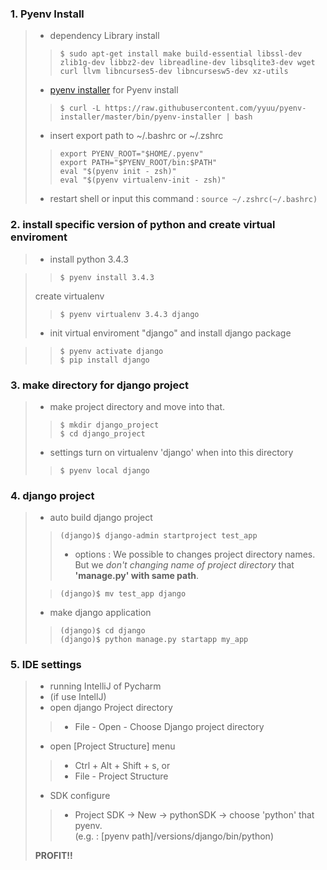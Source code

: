 ### 1. Pyenv Install
>- dependency Library install
>> `$ sudo apt-get install make build-essential libssl-dev zlib1g-dev libbz2-dev
>> libreadline-dev libsqlite3-dev wget curl llvm libncurses5-dev libncursesw5-dev xz-utils`
>
>- [pyenv installer](https://github.com/yyuu/pyenv-installer) for Pyenv install
>> `$ curl -L https://raw.githubusercontent.com/yyuu/pyenv-installer/master/bin/pyenv-installer | bash`
>
>- insert export path to ~/.bashrc or ~/.zshrc
>> `export PYENV_ROOT="$HOME/.pyenv"`<br>
>> `export PATH="$PYENV_ROOT/bin:$PATH"`<br>
>> `eval "$(pyenv init - zsh)"`<br>
>> `eval "$(pyenv virtualenv-init - zsh)"`
>
>- restart shell or input this command : `source ~/.zshrc(~/.bashrc)`

### 2. install specific version of python and create virtual enviroment
>- install python 3.4.3

>> ```shell
>> $ pyenv install 3.4.3
>> ```
>
> create virtualenv
>> ```shell
>> $ pyenv virtualenv 3.4.3 django
>>```
>
>- init virtual enviroment "django" and install django package

>> ```shell
>> $ pyenv activate django
>> $ pip install django
>> ```
>

### 3. make directory for django project
>- make project directory and move into that.
>>```shell
>> $ mkdir django_project
>> $ cd django_project
>>```
>
>- settings turn on virtualenv 'django' when into this directory
>>```shell
>> $ pyenv local django
>>```
>

### 4. django project
>- auto build django project
>>```shell
>> (django)$ django-admin startproject test_app
>>```
>>- options : We possible to changes project directory names. But we *don't changing name of project directory* that **'manage.py' with same path**.
>
>>```shell
>>(django)$ mv test_app django
>>```
>
>- make django application
>
>>```shell
>> (django)$ cd django
>> (django)$ python manage.py startapp my_app
>>```
>

### 5. IDE settings
>- running IntelliJ of Pycharm
>- (if use IntellJ)
>- open django Project directory
>
>>- File - Open - Choose Django project directory
>
>- open [Project Structure] menu
>
>>- Ctrl + Alt + Shift + s, or
>>- File - Project Structure
>
>- SDK configure
>
>>- Project SDK -> New -> pythonSDK -> choose 'python' that pyenv.<br> 
>> (e.g. : [pyenv path]/versions/django/bin/python) 
>
> **PROFIT!!**

